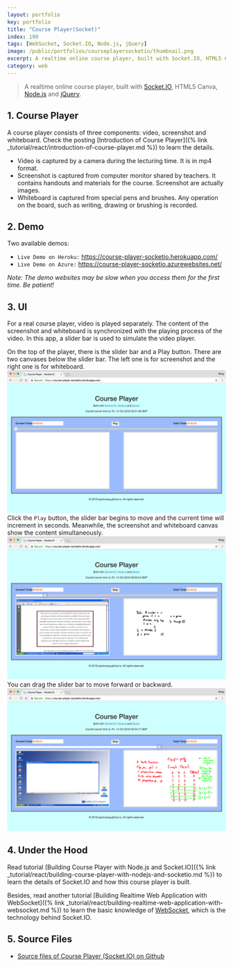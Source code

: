 ```yaml
---
layout: portfolio
key: portfolio
title: "Course Player(Socket)"
index: 190
tags: [WebSocket, Socket.IO, Node.js, jQuery]
image: /public/portfolios/courseplayersocketio/thumbnail.png
excerpt: A realtime online course player, built with Socket.IO, HTML5 Canvas and Node.js.
category: web
---
```


> A realtime online course player, built with [Socket.IO](http://socket.io/), HTML5 Canva, [Node.js](https://nodejs.org/en/) and [jQuery](https://jquery.com/).

## 1. Course Player
A course player consists of three components: video, screenshot and whiteboard. Check the posting [Introduction of Course Player]({% link _tutorial/react/introduction-of-course-player.md %}) to learn the details.
* Video is captured by a camera during the lecturing time. It is in mp4 format.
* Screenshot is captured from computer monitor shared by teachers. It contains handouts and materials for the course. Screenshot are actually images.
* Whiteboard is captured from special pens and brushes. Any operation on the board, such as writing, drawing or brushing is recorded.

## 2. Demo
Two available demos:
* `Live Demo on Heroku:` <a href="https://course-player-socketio.herokuapp.com/" target="\_blank">https://course-player-socketio.herokuapp.com/</a>
* `Live Demo on Azure:` <a href="https://course-player-socketio.azurewebsites.net/" target="\_blank">https://course-player-socketio.azurewebsites.net/</a>

*Note: The demo websites may be slow when you access them for the first time. Be patient!*

## 3. UI
For a real course player, video is played separately. The content of the screenshot and whiteboard is synchronized with the playing process of the video. In this app, a slider bar is used to simulate the video player.

On the top of the player, there is the slider bar and a Play button. There are two canvases below the slider bar. The left one is for screenshot and the right one is for whiteboard.
![image](/public/portfolios/courseplayersocketio/homepage.png)
Click the `Play` button, the slider bar begins to move and the current time will increment in seconds. Meanwhile, the screenshot and whiteboard canvas show the content simultaneously.
![image](/public/portfolios/courseplayersocketio/playing.png)
You can drag the slider bar to move forward or backward.
![image](/public/portfolios/courseplayersocketio/drag.png)

## 4. Under the Hood
Read tutorial [Building Course Player with Node.js and Socket.IO]({% link _tutorial/react/building-course-player-with-nodejs-and-socketio.md %}) to learn the details of Socket.IO and how this course player is built.

Besides, read another tutorial [Building Realtime Web Application with WebSocket]({% link _tutorial/react/building-realtime-web-application-with-websocket.md %}) to learn the basic knowledge of [WebSocket](https://en.wikipedia.org/wiki/WebSocket), which is the technology behind Socket.IO.

## 5. Source Files
* [Source files of Course Player (Socket.IO) on Github](https://github.com/jojozhuang/course-player-socketio)
